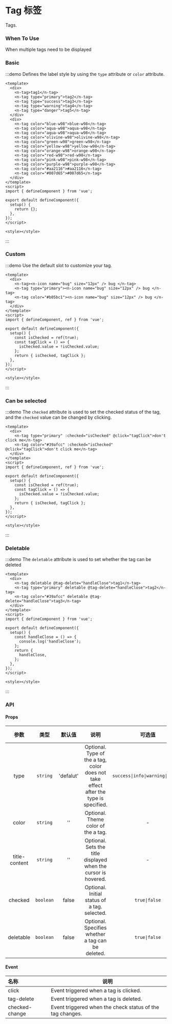 # Tag 标签

Tags.

### When To Use

When multiple tags need to be displayed

### Basic

:::demo Defines the label style by using the `type` attribute or `color` attribute.

```vue
<template>
  <div>
    <n-tag>tag1</n-tag>
    <n-tag type="primary">tag2</n-tag>
    <n-tag type="success">tag3</n-tag>
    <n-tag type="warning">tag4</n-tag>
    <n-tag type="danger">tag5</n-tag>
  </div>
  <div>
    <n-tag color="blue-w98">blue-w98</n-tag>
    <n-tag color="aqua-w98">aqua-w98</n-tag>
    <n-tag color="aqua-w98">aqua-w98</n-tag>
    <n-tag color="olivine-w98">olivine-w98</n-tag>
    <n-tag color="green-w98">green-w98</n-tag>
    <n-tag color="yellow-w98">yellow-w98</n-tag>
    <n-tag color="orange-w98">orange-w98</n-tag>
    <n-tag color="red-w98">red-w98</n-tag>
    <n-tag color="pink-w98">pink-w98</n-tag>
    <n-tag color="purple-w98">purple-w98</n-tag>
    <n-tag color="#aa2116">#aa2116</n-tag>
    <n-tag color="#007d65">#007d65</n-tag>
  </div>
</template>
<script>
import { defineComponent } from 'vue';

export default defineComponent({
  setup() {
    return {};
  },
});
</script>

<style></style>
```

:::

### Custom

:::demo Use the default slot to customize your tag.

```vue
<template>
  <div>
    <n-tag><n-icon name="bug" size="12px" /> bug </n-tag>
    <n-tag type="primary"><n-icon name="bug" size="12px" /> bug </n-tag>
    <n-tag color="#b05bc1"><n-icon name="bug" size="12px" /> bug </n-tag>
  </div>
</template>
<script>
import { defineComponent, ref } from 'vue';

export default defineComponent({
  setup() {
    const isChecked = ref(true);
    const tagClick = () => {
      isChecked.value = !isChecked.value;
    };
    return { isChecked, tagClick };
  },
});
</script>

<style></style>
```

:::

### Can be selected

:::demo The `checked` attribute is used to set the checked status of the tag, and the `checked` value can be changed by clicking.

```vue
<template>
  <div>
    <n-tag type="primary" :checked="isChecked" @click="tagClick">don't click me</n-tag>
    <n-tag color="#39afcc" :checked="isChecked" @click="tagClick">don't click me</n-tag>
  </div>
</template>
<script>
import { defineComponent, ref } from 'vue';

export default defineComponent({
  setup() {
    const isChecked = ref(true);
    const tagClick = () => {
      isChecked.value = !isChecked.value;
    };
    return { isChecked, tagClick };
  },
});
</script>

<style></style>
```

:::

### Deletable

:::demo The `deletable` attribute is used to set whether the tag can be deleted

```vue
<template>
  <div>
    <n-tag deletable @tag-delete="handleClose">tag1</n-tag>
    <n-tag type="primary" deletable @tag-delete="handleClose">tag2</n-tag>
    <n-tag color="#39afcc" deletable @tag-delete="handleClose">tag3</n-tag>
  </div>
</template>
<script>
import { defineComponent } from 'vue';

export default defineComponent({
  setup() {
    const handleClose = () => {
      console.log('handleClose');
    };
    return {
      handleClose,
    };
  },
});
</script>

<style></style>
```

:::

### API

#### Props

|     参数      |   类型    |  默认值   |                                         说明                                         |              可选值              |             跳转至 Demo             |
| :-----------: | :-------: | :-------: | :----------------------------------------------------------------------------------: | :------------------------------: | :---------------------------------: |
|     type      | `string`  | 'defalut' | Optional. Type of the a tag, color does not take effect after the type is specified. | `success\|info\|warning\|danger` |           [Basic](#basic)           |
|     color     | `string`  |    ''     |                         Optional. Theme color of the a tag.                          |                -                 |           [Basic](#basic)           |
| title-content | `string`  |    ''     |            Optional. Sets the title displayed when the cursor is hovered.            |                -                 |           [Basic](#basic)           |
|    checked    | `boolean` |   false   |                     Optional. Initial status of a tag. selected.                     |          `true\|false`           | [Can be selected](#can-be-selected) |
|   deletable   | `boolean` |   false   |                  Optional. Specifies whether a tag can be deleted.                   |          `true\|false`           |       [Deletable](#deletable)       |

#### Event

| 名称           | 说明                                                      |
| :------------- | --------------------------------------------------------- |
| click          | Event triggered when a tag is clicked.                    |
| tag-delete     | Event triggered when a tag is deleted.                    |
| checked-change | Event triggered when the check status of the tag changes. |
